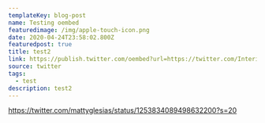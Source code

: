 ```yaml
---
templateKey: blog-post
name: Testing oembed
featuredimage: /img/apple-touch-icon.png
date: 2020-04-24T23:58:02.800Z
featuredpost: true
title: test2
link: https://publish.twitter.com/oembed?url=https://twitter.com/Interior/status/463440424141459456
source: twitter
tags:
  - test
description: test2
---
```

<!--StartFragment-->

https://twitter.com/mattyglesias/status/1253834089498632200?s=20

<!--EndFragment-->